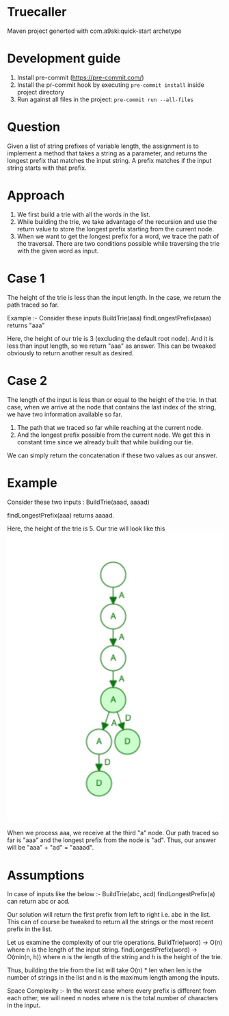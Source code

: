 # Truecaller
Maven project generted with com.a9ski:quick-start archetype


# Development guide
1. Install pre-commit (https://pre-commit.com/)
2. Install the pr-commit hook by executing `pre-commit install` inside project directory
3. Run against all files in the project: `pre-commit run --all-files`


# Question
Given a list of string prefixes of variable length, the assignment is to implement a method that takes a string as a parameter,
and returns the longest prefix that matches the input string. A prefix matches if the input string starts with that prefix.

# Approach
1. We first build a trie with all the words in the list.
2. While building the trie, we take advantage of the recursion and use the return value
to store the longest prefix starting from the current node.
3. When we want to get the longest prefix for a word, we trace the path of the traversal.
 There are two conditions possible while traversing the trie with the given word as input.

# Case 1
The height of the trie is less than the input length. In the case, we return the path traced so far.

Example :- Consider these inputs
BuildTrie(aaa)
findLongestPrefix(aaaa) returns "aaa"

Here, the height of our trie is 3 (excluding the default root node).
And it is less than input length, so we return "aaa" as answer.
This can be tweaked obviously to return another result as desired.

# Case 2
The length of the input is less than or equal to the height of the trie.
In that case, when we arrive at the node that contains the last index of the string,
we have two information available so far.
1) The path that we traced so far while reaching at the current node.
2) And the longest prefix possible from the current node. We get this in constant time since we already built that
   while building our tie.

We can simply return the concatenation if these two values as our answer.

# Example
Consider these two inputs :
BuildTrie(aaad, aaaad)

findLongestPrefix(aaa) returns aaaad.

Here, the height of the trie is 5. Our trie will look like this
![Alt text](src/test/resources/org/example/trie.jpg?raw=true "Title")


When we process aaa, we receive at the third "a" node.
Our path traced so far is "aaa" and the longest prefix from the node is "ad".
Thus, our answer will be "aaa" + "ad" = "aaaad".

# Assumptions
In case of inputs like the below :-
BuildTrie(abc, acd)
findLongestPrefix(a) can return abc or acd.

Our solution will return the first prefix from left to right i.e. abc in the list. This can of course be tweaked to 
return all the strings or the most recent prefix in the list.

Let us examine the complexity of our trie operations.
BuildTrie(word) -> O(n) where n is the length of the input string.
findLongestPrefix(word) -> O(min(n, h)) where n is the length of the string and h is the height of the trie.

Thus, building the trie from the list will take O(n) * len when len is the number of strings in the list and n is the maximum length among the inputs.

Space Complexity :-
In the worst case where every prefix is different from each other, 
we will need n nodes where n is the total number of characters in the input.




